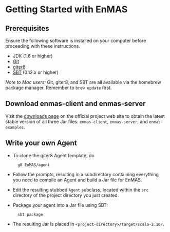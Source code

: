 # Getting Started with EnMAS

## Prerequisites

Ensure the following software is installed on your computer before proceeding with these instructions.

- JDK (1.6 or higher)
- [Git](http://git-scm.com/downloads)
- [giter8](http://github.com/n8han/giter8)
- [SBT](http://www.scala-sbt.org/release/docs/Getting-Started/Setup.html#installing-sbt) (0.12.x or higher)

_Note to Mac users:_ Git, giter8, and SBT are all available via the homebrew package manager.  Remember to `brew update` first.

## Download enmas-client and enmas-server

Visit the [downloads page](http://enmas.org/downloads) on the official project web site to obtain the latest stable version of all three Jar files: `enmas-client`, `enmas-server`, and `enmas-examples`.

## Write your own Agent

- To clone the giter8 Agent template, do

        g8 EnMAS/agent

- Follow the prompts, resulting in a subdirectory containing everything you need to compile an Agent and build a Jar file for EnMAS.
- Edit the resulting stubbed `Agent` subclass, located within the `src` directory of the project directory you just created.
- Package your agent into a Jar file using SBT:

        sbt package

- The resulting Jar is placed in `<project-directory>/target/scala-2.10/`.

